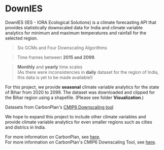 # DownIES
DownIES (IES - IORA Ecological Solutions) is a climate forecasting API that provides statistically downscaled data for India and climate variable analytics for minimum and maximum temperatures and rainfall for the selected region.

> Six GCMs and Four Downscaling Algorithms

> Time frames between **2015 and 2099**.

> **Monthly** and **yearly** time scales <br>
> (As there were inconsistencies in **daily** dataset for the region of India, this data is yet to be made available!) 

For this project, we provide **seasonal** climate variable analytics for the state of Bihar from 2020 to 2099. The dataset was downloaded and clipped for the Bihar region using a shapefile. (Please see folder **Visualization**.)

Datasets from CarbonPlan's [CMIP6 Downscaling tool](https://github.com/carbonplan/cmip6-downscaling)

We hope to expand this project to include other climate variables and provide climate variable analytics for even smaller regions such as cities and districs in India. 

For more information on CarbonPlan, see [here](https://carbonplan.org/). <br>
For more information on CarbonPlan's CMIP6 Downscaling Tool, see [here](https://carbonplan.org/research/cmip6-downscaling-explainer).
